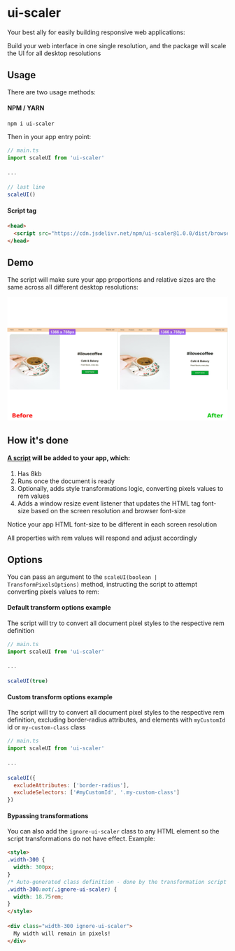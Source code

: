 # ui-scaler

Your best ally for easily building responsive web applications:

Build your web interface in one single resolution, and the package will scale the UI for all desktop resolutions

## Usage

There are two usage methods:

#### NPM / YARN

```
npm i ui-scaler
```

Then in your app entry point:

```JavaScript
// main.ts
import scaleUI from 'ui-scaler'

...

// last line
scaleUI()
```

#### Script tag

```HTML
<head>
  <script src="https://cdn.jsdelivr.net/npm/ui-scaler@1.0.0/dist/browser-bundle.min.js"></script>
</head>
```

## Demo
The script will make sure your app proportions and relative sizes are the same across all different desktop resolutions:

![UI scaler demo](ui-scaler-demo.gif)

## How it's done

#### [A script](https://github.com/arthursb2016/ui-scaler/blob/master/src/script.ts) will be added to your app, which:

1. Has 8kb
2. Runs once the document is ready
3. Optionally, adds style transformations logic, converting pixels values to rem values
4. Adds a window resize event listener that updates the HTML tag font-size based on the screen resolution and browser font-size

Notice your app HTML font-size to be different in each screen resolution

All properties with rem values will respond and adjust accordingly

## Options

You can pass an argument to the `scaleUI(boolean | TransformPixelsOptions)` method, instructing the script to attempt converting pixels values to rem:

#### Default transform options example

The script will try to convert all document pixel styles to the respective rem definition

```JavaScript
// main.ts
import scaleUI from 'ui-scaler'

...

scaleUI(true)
```

#### Custom transform options example

The script will try to convert all document pixel styles to the respective rem definition, excluding border-radius attributes, and elements with `myCustomId` id or `my-custom-class` class

```JavaScript
// main.ts
import scaleUI from 'ui-scaler'

...

scaleUI({
  excludeAttributes: ['border-radius'],
  excludeSelectors: ['#myCustomId', '.my-custom-class']
})
```

#### Bypassing transformations

You can also add the `ignore-ui-scaler` class to any HTML element so the script transformations do not have effect. Example:

```HTML
<style>
.width-300 {
  width: 300px;
}
/* Auto-generated class definition - done by the transformation script */
.width-300:not(.ignore-ui-scaler) {
  width: 18.75rem;
}
</style>

<div class="width-300 ignore-ui-scaler">
  My width will remain in pixels!
</div>
```
